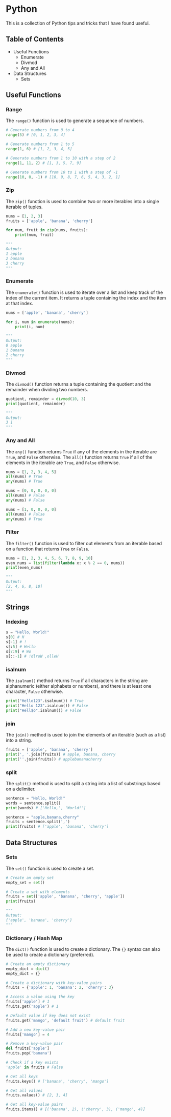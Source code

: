 # Python

This is a collection of Python tips and tricks that I have found useful.

## Table of Contents

- Useful Functions
  - Enumerate
  - Divmod
  - Any and All
- Data Structures
  - Sets

## Useful Functions

### Range

The `range()` function is used to generate a sequence of numbers.

```py
# Generate numbers from 0 to 4
range(5) # [0, 1, 2, 3, 4]

# Generate numbers from 1 to 5
range(1, 6) # [1, 2, 3, 4, 5]

# Generate numbers from 1 to 10 with a step of 2
range(1, 11, 2) # [1, 3, 5, 7, 9]

# Generate numbers from 10 to 1 with a step of -1
range(10, 0, -1) # [10, 9, 8, 7, 6, 5, 4, 3, 2, 1]
```

### Zip

The `zip()` function is used to combine two or more iterables into a single iterable of tuples.

```py
nums = [1, 2, 3]
fruits = ['apple', 'banana', 'cherry']

for num, fruit in zip(nums, fruits):
    print(num, fruit)

"""
Output:
1 apple
2 banana
3 cherry
"""
```

### Enumerate

The `enumerate()` function is used to iterate over a list and keep track of the index of the current item. It returns a tuple containing the index and the item at that index.

```py
nums = ['apple', 'banana', 'cherry']

for i, num in enumerate(nums):
    print(i, num)

"""
Output:
0 apple
1 banana
2 cherry
"""
```

### Divmod

The `divmod()` function returns a tuple containing the quotient and the remainder when dividing two numbers.

```py
quotient, remainder = divmod(10, 3)
print(quotient, remainder)

"""
Output:
3 1
"""
```

### Any and All

The `any()` function returns `True` if any of the elements in the iterable are `True`, and `False` otherwise.
The `all()` function returns `True` if all of the elements in the iterable are `True`, and `False` otherwise.

```py
nums = [1, 2, 3, 4, 5]
all(nums) # True
any(nums) # True

nums = [0, 0, 0, 0, 0]
all(nums) # False
any(nums) # False

nums = [1, 0, 0, 0, 0]
all(nums) # False
any(nums) # True
```

### Filter

The `filter()` function is used to filter out elements from an iterable based on a function that returns `True` or `False`.

```py
nums = [1, 2, 3, 4, 5, 6, 7, 8, 9, 10]
even_nums = list(filter(lambda x: x % 2 == 0, nums))
print(even_nums)

"""
Output:
[2, 4, 6, 8, 10]
"""
```

## Strings

### Indexing

```py
s = "Hello, World!"
s[0] # H
s[-1] # !
s[:5] # Hello
s[7:9] # Wo
s[::-1] # !dlroW ,olleH
```

### isalnum

The `isalnum()` method returns `True` if all characters in the string are alphanumeric (either alphabets or numbers), and there is at least one character, `False` otherwise.

```py
print("Hello123".isalnum()) # True
print("Hello 123".isalnum()) # False
print("Hell$o".isalnum()) # False
```

### join

The `join()` method is used to join the elements of an iterable (such as a list) into a string.

```py
fruits = ['apple', 'banana', 'cherry']
print(', '.join(fruits)) # apple, banana, cherry
print(''.join(fruits)) # applebananacherry
```

### split

The `split()` method is used to split a string into a list of substrings based on a delimiter.

```py
sentence = "Hello, World!"
words = sentence.split()
print(words) # ['Hello,', 'World!']

sentence = "apple,banana,cherry"
fruits = sentence.split(',')
print(fruits) # ['apple', 'banana', 'cherry']
```

## Data Structures

### Sets

The `set()` function is used to create a set.

```py
# Create an empty set
empty_set = set()

# Create a set with elements
fruits = set(['apple', 'banana', 'cherry', 'apple'])
print(fruits)

"""
Output:
{'apple', 'banana', 'cherry'}
"""
```

### Dictionary / Hash Map

The `dict()` function is used to create a dictionary.
The `{}` syntax can also be used to create a dictionary (preferred).

```py
# Create an empty dictionary
empty_dict = dict()
empty_dict = {}

# Create a dictionary with key-value pairs
fruits = {'apple': 1, 'banana': 2, 'cherry': 3}

# Access a value using the key
fruits['apple'] # 1
fruits.get('apple') # 1

# Default value if key does not exist
fruits.get('mango', 'default fruit') # default fruit

# Add a new key-value pair
fruits['mango'] = 4

# Remove a key-value pair
del fruits['apple']
fruits.pop('banana')

# Check if a key exists
'apple' in fruits # False

# Get all keys
fruits.keys() # ['banana', 'cherry', 'mango']

# Get all values
fruits.values() # [2, 3, 4]

# Get all key-value pairs
fruits.items() # [('banana', 2), ('cherry', 3), ('mango', 4)]
```
